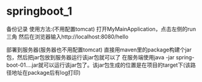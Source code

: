 # springboot_1
备份记录
使用方法:(不用配置tomcat)
打开MyMainApplication，点击左侧的run三角
然后在浏览器输入http://localhost:8080/hello

部署到服务器(服务器也不用配置tomcat)
直接用maven里的package构建个jar包，然后把jar包放到服务器运行该jar包就可以了
在服务端使用java -jar spring-boot-01....jar就可以运行该jar包了。该jar包生成的位置是在项目的target下(该路径地址在package后有log打印)
